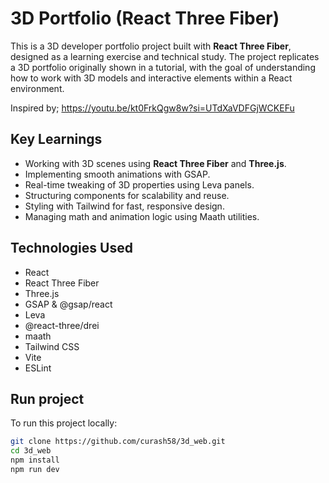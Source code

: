 # 3D Portfolio (React Three Fiber)

This is a 3D developer portfolio project built with **React Three Fiber**, designed as a learning exercise and technical study. The project replicates a 3D portfolio originally shown in a tutorial, with the goal of understanding how to work with 3D models and interactive elements within a React environment.

Inspired by; https://youtu.be/kt0FrkQgw8w?si=UTdXaVDFGjWCKEFu

## Key Learnings

- Working with 3D scenes using **React Three Fiber** and **Three.js**.
- Implementing smooth animations with GSAP.
- Real-time tweaking of 3D properties using Leva panels.
- Structuring components for scalability and reuse.
- Styling with Tailwind for fast, responsive design.
- Managing math and animation logic using Maath utilities.

## Technologies Used

- React
- React Three Fiber
- Three.js
- GSAP & @gsap/react
- Leva
- @react-three/drei
- maath
- Tailwind CSS
- Vite
- ESLint

## Run project

To run this project locally:

```bash
git clone https://github.com/curash58/3d_web.git
cd 3d_web
npm install
npm run dev
```
